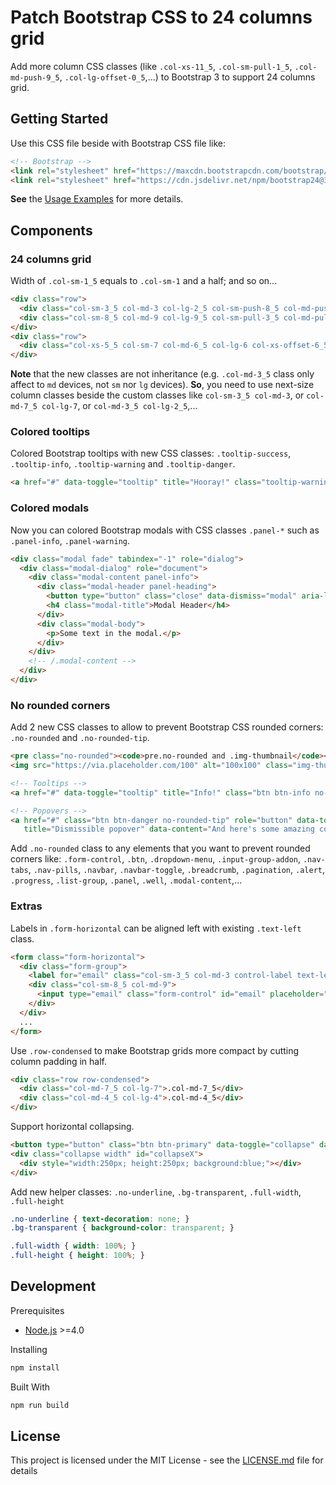 # Patch Bootstrap CSS to 24 columns grid

Add more column CSS classes (like `.col-xs-11_5`, `.col-sm-pull-1_5`, `.col-md-push-9_5`, `.col-lg-offset-0_5`,...) to Bootstrap 3 to support 24 columns grid.

## Getting Started

Use this CSS file beside with Bootstrap CSS file like:
```html
<!-- Bootstrap -->
<link rel="stylesheet" href="https://maxcdn.bootstrapcdn.com/bootstrap/3.3.7/css/bootstrap.min.css"/>
<link rel="stylesheet" href="https://cdn.jsdelivr.net/npm/bootstrap24@3.3/bootstrap24.min.css"/>
```
**See** the [Usage Examples](https://nthachus.github.io/bootstrap24/examples.html) for more details.

## Components

### 24 columns grid

Width of `.col-sm-1_5` equals to `.col-sm-1` and a half; and so on...
```html
<div class="row">
  <div class="col-sm-3_5 col-md-3 col-lg-2_5 col-sm-push-8_5 col-md-push-9 col-lg-push-9_5">.col-sm-3_5</div>
  <div class="col-sm-8_5 col-md-9 col-lg-9_5 col-sm-pull-3_5 col-md-pull-3 col-lg-pull-2_5">.col-sm-8_5</div>
</div>
<div class="row">
  <div class="col-xs-5_5 col-sm-7 col-md-6_5 col-lg-6 col-xs-offset-6_5 col-sm-offset-5 col-md-offset-5_5 col-lg-offset-6">.col-xs-5_5</div>
</div>
```
**Note** that the new classes are not inheritance (e.g. `.col-md-3_5` class only affect to `md` devices, not `sm` nor `lg` devices). **So**, you need to use next-size column classes beside the custom classes like `col-sm-3_5 col-md-3`, or `col-md-7_5 col-lg-7`, or `col-md-3_5 col-lg-2_5`,...

### Colored tooltips

Colored Bootstrap tooltips with new CSS classes: `.tooltip-success`, `.tooltip-info`, `.tooltip-warning` and `.tooltip-danger`.
```html
<a href="#" data-toggle="tooltip" title="Hooray!" class="tooltip-warning">Hover over me</a>
```

### Colored modals

Now you can colored Bootstrap modals with CSS classes `.panel-*` such as `.panel-info`, `.panel-warning`.
```html
<div class="modal fade" tabindex="-1" role="dialog">
  <div class="modal-dialog" role="document">
    <div class="modal-content panel-info">
      <div class="modal-header panel-heading">
        <button type="button" class="close" data-dismiss="modal" aria-label="Close"><span aria-hidden="true">&times;</span></button>
        <h4 class="modal-title">Modal Header</h4>
      </div>
      <div class="modal-body">
        <p>Some text in the modal.</p>
      </div>
    </div>
    <!-- /.modal-content -->
  </div>
</div>
```

### No rounded corners

Add 2 new CSS classes to allow to prevent Bootstrap CSS rounded corners: `.no-rounded` and `.no-rounded-tip`.
```html
<pre class="no-rounded"><code>pre.no-rounded and .img-thumbnail</code></pre>
<img src="https://via.placeholder.com/100" alt="100x100" class="img-thumbnail no-rounded"/>

<!-- Tooltips -->
<a href="#" data-toggle="tooltip" title="Info!" class="btn btn-info no-rounded-tip">.no-rounded-tip</a>

<!-- Popovers -->
<a href="#" class="btn btn-danger no-rounded-tip" role="button" data-toggle="popover" data-trigger="focus"
   title="Dismissible popover" data-content="And here's some amazing content. It's very engaging. Right?">.no-rounded-tip</a>
```
Add `.no-rounded` class to any elements that you want to prevent rounded corners like: `.form-control`, `.btn`, `.dropdown-menu`, `.input-group-addon`, `.nav-tabs`, `.nav-pills`, `.navbar`, `.navbar-toggle`, `.breadcrumb`, `.pagination`, `.alert`, `.progress`, `.list-group`, `.panel`, `.well`, `.modal-content`,...

### Extras

Labels in `.form-horizontal` can be aligned left with existing `.text-left` class.
```html
<form class="form-horizontal">
  <div class="form-group">
    <label for="email" class="col-sm-3_5 col-md-3 control-label text-left">Email <b class="text-danger">*</b></label>
    <div class="col-sm-8_5 col-md-9">
      <input type="email" class="form-control" id="email" placeholder="Enter email"/>
    </div>
  </div>
  ...
</form>
```

Use `.row-condensed` to make Bootstrap grids more compact by cutting column padding in half.
```html
<div class="row row-condensed">
  <div class="col-md-7_5 col-lg-7">.col-md-7_5</div>
  <div class="col-md-4_5 col-lg-4">.col-md-4_5</div>
</div>
```

Support horizontal collapsing.
```html
<button type="button" class="btn btn-primary" data-toggle="collapse" data-target="#collapseX">collapse X</button>
<div class="collapse width" id="collapseX">
  <div style="width:250px; height:250px; background:blue;"></div>
</div>
```

Add new helper classes: `.no-underline`, `.bg-transparent`, `.full-width`, `.full-height`
```css
.no-underline { text-decoration: none; }
.bg-transparent { background-color: transparent; }

.full-width { width: 100%; }
.full-height { height: 100%; }
```

## Development

Prerequisites
* [Node.js](https://nodejs.org/) >=4.0

Installing
```bash
npm install
```

Built With
```bash
npm run build
```

## License

This project is licensed under the MIT License - see the [LICENSE.md](LICENSE.md) file for details
